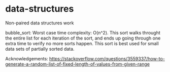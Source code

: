 # data-structures
Non-paired data structures work

bubble_sort:
Worst case time complexity: O(n^2).  This sort walks throught the entire list for each iteration of the sort, and ends up going through one extra time to verify no more sorts happen.  This sort is best used for small data sets of partially sorted data.

Acknowledgements:
https://stackoverflow.com/questions/3559337/how-to-generate-a-random-list-of-fixed-length-of-values-from-given-range
